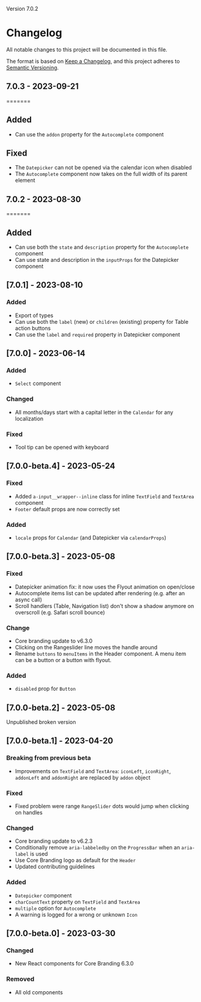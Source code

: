 Version 7.0.2

# Changelog

All notable changes to this project will be documented in this file.

The format is based on [Keep a Changelog](https://keepachangelog.com/en/1.0.0/),
and this project adheres to [Semantic Versioning](https://semver.org/spec/v2.0.0.html).

## 7.0.3 - 2023-09-21

=======

## Added

- Can use the `addon` property for the `Autocomplete` component

## Fixed

- The `Datepicker` can not be opened via the calendar icon when disabled
- The `Autocomplete` component now takes on the full width of its parent element

## 7.0.2 - 2023-08-30

=======

## Added

- Can use both the `state` and `description` property for the `Autocomplete` component
- Can use state and description in the `inputProps` for the Datepicker component

## [7.0.1] - 2023-08-10

### Added

- Export of types
- Can use both the `label` (new) or `children` (existing) property for Table action buttons
- Can use the `label` and `required` property in Datepicker component

## [7.0.0] - 2023-06-14

### Added

- `Select` component

### Changed

- All months/days start with a capital letter in the `Calendar` for any localization

### Fixed

- Tool tip can be opened with keyboard

## [7.0.0-beta.4] - 2023-05-24

### Fixed

- Added `a-input__wrapper--inline` class for inline `TextField` and `TextArea` component
- `Footer` default props are now correctly set

### Added

- `locale` props for `Calendar` (and Datepicker via `calendarProps`)

## [7.0.0-beta.3] - 2023-05-08

### Fixed

- Datepicker animation fix: it now uses the Flyout animation on open/close
- Autocomplete items list can be updated after rendering (e.g. after an async call)
- Scroll handlers (Table, Navigation list) don't show a shadow anymore on overscroll (e.g. Safari scroll bounce)

### Change

- Core branding update to v6.3.0
- Clicking on the Rangeslider line moves the handle around
- Rename `buttons` to `menuItems` in the Header component. A menu item can be a button or a button with flyout.

### Added

- `disabled` prop for `Button`

## [7.0.0-beta.2] - 2023-05-08

Unpublished broken version

## [7.0.0-beta.1] - 2023-04-20

### Breaking from previous beta

- Improvements on `TextField` and `TextArea`: `iconLeft`, `iconRight`, `addonLeft` and `addonRight` are replaced by `addon` object

### Fixed

- Fixed problem were range `RangeSlider` dots would jump when clicking on handles

### Changed

- Core branding update to v6.2.3
- Conditionally remove `aria-labbeledby` on the `ProgressBar` when an `aria-label` is used
- Use Core Branding logo as default for the `Header`
- Updated contributing guidelines

### Added

- `Datepicker` component
- `charCountText` property on `TextField` and `TextArea`
- `multiple` option for `Autocomplete`
- A warning is logged for a wrong or unknown `Icon`

## [7.0.0-beta.0] - 2023-03-30

### Changed

- New React components for Core Branding 6.3.0

### Removed

- All old components
